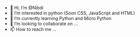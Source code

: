 - 👋 Hi, I’m @Nibdi
- 👀 I’m interested in python (Soon CSS, JavaScript and HTML)
- 🌱 I’m currently learning Python and Micro Python
- 💞️ I’m looking to collaborate on ...
- 📫 How to reach me ...

<!---
Nibdi/Nibdi is a ✨ special ✨ repository because its `README.md` (this file) appears on your GitHub profile.
You can click the Preview link to take a look at your changes.
--->
